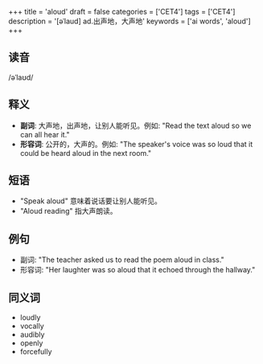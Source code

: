 +++
title = 'aloud'
draft = false
categories = ['CET4']
tags = ['CET4']
description = '[əˈlaud] ad.出声地，大声地'
keywords = ['ai words', 'aloud']
+++

## 读音
/əˈlaʊd/

## 释义
- **副词**: 大声地，出声地，让别人能听见。例如: "Read the text aloud so we can all hear it."
- **形容词**: 公开的，大声的。例如: "The speaker's voice was so loud that it could be heard aloud in the next room."

## 短语
- "Speak aloud" 意味着说话要让别人能听见。
- "Aloud reading" 指大声朗读。

## 例句
- 副词: "The teacher asked us to read the poem aloud in class."
- 形容词: "Her laughter was so aloud that it echoed through the hallway."

## 同义词
- loudly
- vocally
- audibly
- openly
- forcefully

